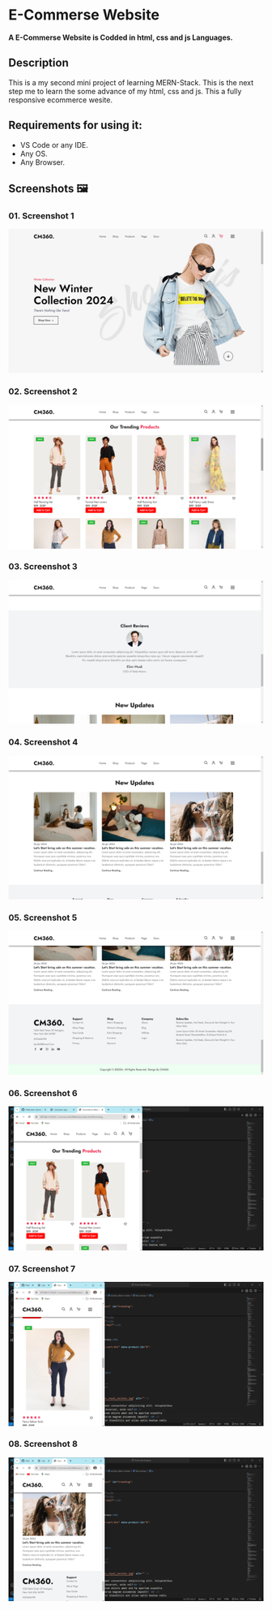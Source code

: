 # E-Commerse Website

**A E-Commerse Website is Codded in html, css and js Languages.**

## Description

This is a my second mini project of learning MERN-Stack. This is the next step me to learn the some advance of my html, css and js. This a fully responsive ecommerce wesite.

## Requirements for using it:

- VS Code or any IDE.
- Any OS.
- Any Browser.

## Screenshots 🖼️

### 01. Screenshot 1

![Screenshot 1](<Project-Images/Screenshot (40).png>)

### 02. Screenshot 2

![Screenshot 2](<Project-Images/Screenshot (41).png>)

### 03. Screenshot 3

![Screenshot 3](<Project-Images/Screenshot (42).png>)

### 04. Screenshot 4

![Screenshot 4](<Project-Images/Screenshot (43).png>)

### 05. Screenshot 5

![Screenshot 5](<Project-Images/Screenshot (44).png>)

### 06. Screenshot 6

![Screenshot 6](<Project-Images/Screenshot (45).png>)

### 07. Screenshot 7

![Screenshot 7](<Project-Images/Screenshot (46).png>)

### 08. Screenshot 8

![Screenshot 8](<Project-Images/Screenshot (47).png>)
